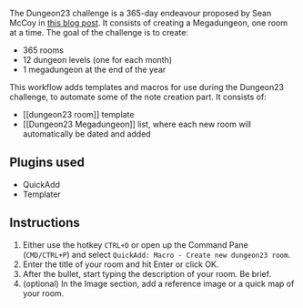 The Dungeon23 challenge is a 365-day endeavour proposed by Sean McCoy in [this blog post](https://seanmccoy.substack.com/p/dungeon23). It consists of creating a Megadungeon, one room at a time. The goal of the challenge is to create:
- 365 rooms
- 12 dungeon levels (one for each month)
- 1 megadungeon at the end of the year

This workflow adds templates and macros for use during the Dungeon23 challenge, to automate some of the note creation part. It consists of:
- [[dungeon23 room]] template
- [[Dungeon23 Megadungeon]] list, where each new room will automatically be dated and added

## Plugins used

- QuickAdd
- Templater

## Instructions

1. Either use the hotkey `CTRL+D` or open up the Command Pane (`CMD/CTRL+P`) and select `QuickAdd: Macro - Create new dungeon23 room`.
2. Enter the title of your room and hit Enter or click OK.
3. After the bullet, start typing the description of your room. Be brief.
4. (optional) In the Image section, add a reference image or a quick map of your room.
